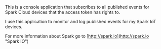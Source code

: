 This is a console application that subscribes to all published events for Spark Cloud devices that the access token has rights to.

I use this application to monitor and log published events for my Spark IoT devices.

For more information about Spark go to [http://spark.io](http://spark.io "Spark IO")